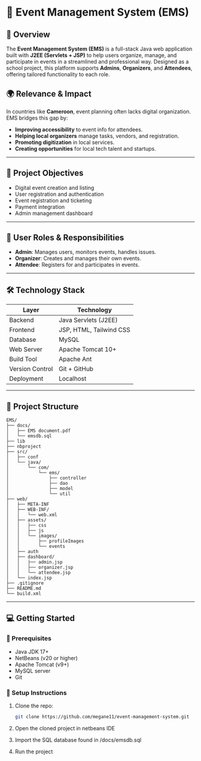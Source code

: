 # 🎉 Event Management System (EMS)

## 📌 Overview

The **Event Management System (EMS)** is a full-stack Java web application built with **J2EE (Servlets + JSP)** to help users organize, manage, and participate in events in a streamlined and professional way. Designed as a school project, this platform supports **Admins**, **Organizers**, and **Attendees**, offering tailored functionality to each role.

## 🌍 Relevance & Impact

In countries like **Cameroon**, event planning often lacks digital organization. EMS bridges this gap by:

- **Improving accessibility** to event info for attendees.
- **Helping local organizers** manage tasks, vendors, and registration.
- **Promoting digitization** in local services.
- **Creating opportunities** for local tech talent and startups.

---

## 🎯 Project Objectives

- Digital event creation and listing
- User registration and authentication
- Event registration and ticketing
- Payment integration
- Admin management dashboard

---

## 👥 User Roles & Responsibilities

- **Admin**: Manages users, monitors events, handles issues.
- **Organizer**: Creates and manages their own events.
- **Attendee**: Registers for and participates in events.

---

## 🛠️ Technology Stack

| Layer         | Technology        |
|---------------|-------------------|
| Backend       | Java Servlets (J2EE) |
| Frontend      | JSP, HTML, Tailwind CSS |
| Database      | MySQL|
| Web Server    | Apache Tomcat 10+ |
| Build Tool    | Apache Ant |
| Version Control | Git + GitHub |
| Deployment    | Localhost|

---

## 🧱 Project Structure

```
EMS/
├── docs/
│   ├── EMS document.pdf
│   └── emsdb.sql
├── lib
├── nbproject
├── src/
│   ├── conf
│   └── java/
│       └── com/
│           └── ems/
│               ├── controller
│               ├── dao
│               ├── model
│               └── util
├── web/
│   ├── META-INF
│   ├── WEB-INF/
│   │   └── web.xml
│   ├── assets/
│   │   ├── css
│   │   ├── js
│   │   └── images/
│   │       ├── profileImages
│   │       └── events
│   ├── auth
│   ├── dashboard/
│   │   ├── admin.jsp
│   │   ├── organizer.jsp
│   │   └── attendee.jsp
│   └── index.jsp
├── .gitignore
├── README.md
└── build.xml
```
---

## 💻 Getting Started

### 🧩 Prerequisites

- Java JDK 17+
- NetBeans (v20 or higher)
- Apache Tomcat (v9+)
- MySQL server
- Git

### 🚀 Setup Instructions

1. Clone the repo:
   ```bash
   git clone https://github.com/megane11/event-management-system.git

2. Open the cloned project in netbeans IDE

3. Import the SQL database found in /docs/emsdb.sql

4. Run the project
